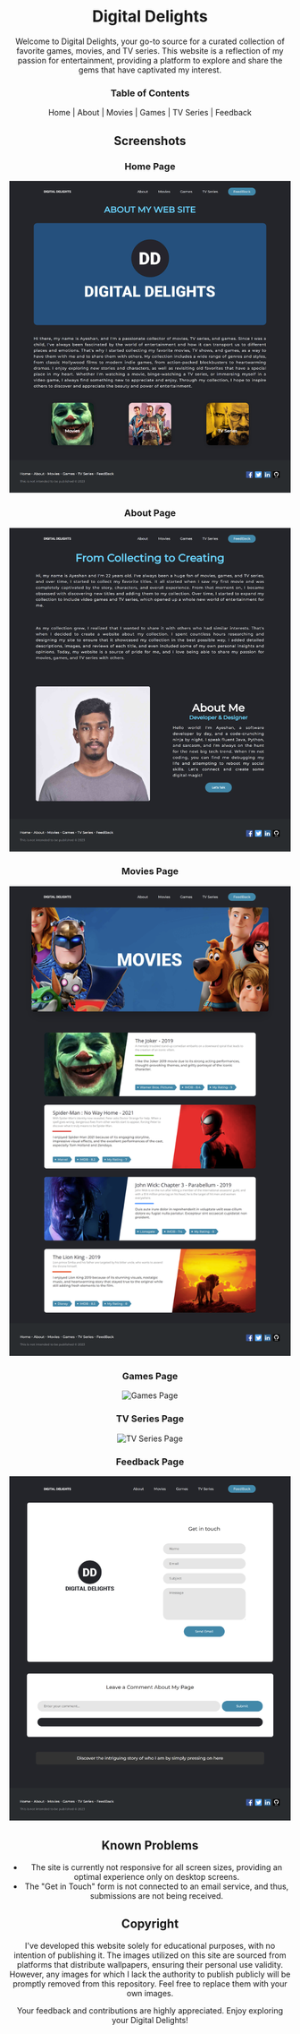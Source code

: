 # <div align="center">Digital Delights</div>

<div align="center">

Welcome to Digital Delights, your go-to source for a curated collection of favorite games, movies, and TV series. This website is a reflection of my passion for entertainment, providing a platform to explore and share the gems that have captivated my interest.

### Table of Contents

Home | About | Movies | Games | TV Series | Feedback

## Screenshots

### Home Page

<img src="Assets/127.0.0.1_5500_Home_Page_Home_Page.html.png" alt="Home Page">

### About Page

<img src="Assets/127.0.0.1_5500_About_About.html.png" alt="About Page">

### Movies Page

<img src="Assets/127.0.0.1_5500_Movies_Movies.html.png" alt="Movies Page">

### Games Page

<img src="Assets/127.0.0.1_5500_Games_Games.html.png" alt="Games Page">

### TV Series Page

<img src="Assets/127.0.0.1_5500_TV_Series_TV_Series.html.png" alt="TV Series Page">

### Feedback Page

<img src="Assets/127.0.0.1_5500_feed_back_feed_back.html.png" alt="Feedback Page">

## Known Problems

- The site is currently not responsive for all screen sizes, providing an optimal experience only on desktop screens.
- The "Get in Touch" form is not connected to an email service, and thus, submissions are not being received.

## Copyright

I've developed this website solely for educational purposes, with no intention of publishing it. The images utilized on this site are sourced from platforms that distribute wallpapers, ensuring their personal use validity. However, any images for which I lack the authority to publish publicly will be promptly removed from this repository. Feel free to replace them with your own images.

Your feedback and contributions are highly appreciated. Enjoy exploring your Digital Delights!

</div>
